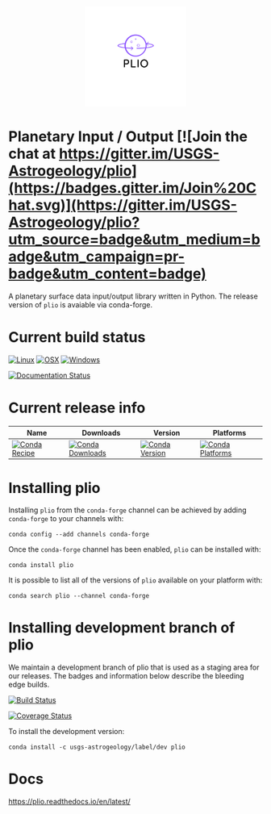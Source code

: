 <p align="center">
  <img src="docs/PLIO_Logo.svg" alt="PLIO" width=200> 
</p>

Planetary Input / Output [![Join the chat at https://gitter.im/USGS-Astrogeology/plio](https://badges.gitter.im/Join%20Chat.svg)](https://gitter.im/USGS-Astrogeology/plio?utm_source=badge&utm_medium=badge&utm_campaign=pr-badge&utm_content=badge)
===============================

A planetary surface data input/output library written in Python. The release version of `plio` is avaiable via conda-forge. 

Current build status
====================

[![Linux](https://img.shields.io/circleci/project/github/conda-forge/plio-feedstock/master.svg?label=Linux)](https://circleci.com/gh/conda-forge/plio-feedstock)
[![OSX](https://img.shields.io/travis/conda-forge/plio-feedstock/master.svg?label=macOS)](https://travis-ci.org/conda-forge/plio-feedstock)
[![Windows](https://img.shields.io/appveyor/ci/conda-forge/plio-feedstock/master.svg?label=Windows)](https://ci.appveyor.com/project/conda-forge/plio-feedstock/branch/master)

[![Documentation Status](https://readthedocs.org/projects/plio/badge/?version=latest)](https://plio.readthedocs.io/en/latest/?badge=latest)

Current release info
====================

| Name | Downloads | Version | Platforms |
| --- | --- | --- | --- |
| [![Conda Recipe](https://img.shields.io/badge/recipe-plio-green.svg)](https://anaconda.org/conda-forge/plio) | [![Conda Downloads](https://img.shields.io/conda/dn/conda-forge/plio.svg)](https://anaconda.org/conda-forge/plio) | [![Conda Version](https://img.shields.io/conda/vn/conda-forge/plio.svg)](https://anaconda.org/conda-forge/plio) | [![Conda Platforms](https://img.shields.io/conda/pn/conda-forge/plio.svg)](https://anaconda.org/conda-forge/plio) |

Installing plio
===============

Installing `plio` from the `conda-forge` channel can be achieved by adding `conda-forge` to your channels with:

```
conda config --add channels conda-forge
```

Once the `conda-forge` channel has been enabled, `plio` can be installed with:

```
conda install plio
```

It is possible to list all of the versions of `plio` available on your platform with:

```
conda search plio --channel conda-forge
```

Installing development branch of plio
=====================================

We maintain a development branch of plio that is used as a staging area for our releases. The badges and information below describe the bleeding edge builds.

[![Build Status](https://travis-ci.org/USGS-Astrogeology/plio.svg?branch=dev)](https://travis-ci.org/USGS-Astrogeology/plio)

[![Coverage Status](https://coveralls.io/repos/github/USGS-Astrogeology/plio/badge.svg?branch=master)](https://coveralls.io/github/USGS-Astrogeology/plio?branch=master)


To install the development version: 

```
conda install -c usgs-astrogeology/label/dev plio
```

Docs
====

https://plio.readthedocs.io/en/latest/
